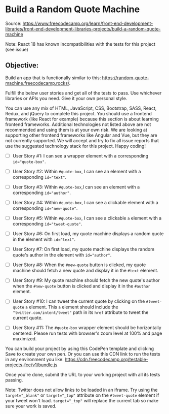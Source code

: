 # Build a Random Quote Machine

Source: https://www.freecodecamp.org/learn/front-end-development-libraries/front-end-development-libraries-projects/build-a-random-quote-machine

Note: React 18 has known incompatibilities with the tests for this project (see issue)

## Objective:
Build an app that is functionally similar to this: https://random-quote-machine.freecodecamp.rocks/.

Fulfill the below user stories and get all of the tests to pass. Use whichever libraries or APIs you need. Give it your own personal style.

You can use any mix of HTML, JavaScript, CSS, Bootstrap, SASS, React, Redux, and jQuery to complete this project. You should use a frontend framework (like React for example) because this section is about learning frontend frameworks. Additional technologies not listed above are not recommended and using them is at your own risk. We are looking at supporting other frontend frameworks like Angular and Vue, but they are not currently supported. We will accept and try to fix all issue reports that use the suggested technology stack for this project. Happy coding!

- [ ] User Story #1: I can see a wrapper element with a corresponding `id="quote-box"`.

- [ ] User Story #2: Within `#quote-box`, I can see an element with a corresponding `id="text"`.

- [ ] User Story #3: Within `#quote-box`,I can see an element with a corresponding `id="author"`.

- [ ] User Story #4: Within `#quote-box`, I can see a clickable element with a corresponding `id="new-quote"`.

- [ ] User Story #5: Within `#quote-box`, I can see a clickable `a` element with a corresponding `id="tweet-quote"`.

- [ ] User Story #6: On first load, my quote machine displays a random quote in the element with `id="text"`.

- [ ] User Story #7: On first load, my quote machine displays the random quote's author in the element with `id="author"`.

- [ ] User Story #8: When the `#new-quote` button is clicked, my quote machine should fetch a new quote and display it in the `#text` element.

- [ ] User Story #9: My quote machine should fetch the new quote's author when the `#new-quote` button is clicked and display it in the `#author` element.

- [ ] User Story #10: I can tweet the current quote by clicking on the `#tweet-quote` `a` element. This `a` element should include the `"twitter.com/intent/tweet"` path in its `href` attribute to tweet the current quote.

- [ ] User Story #11: The `#quote-box` wrapper element should be horizontally centered. Please run tests with browser's zoom level at 100% and page maximized.

You can build your project by using this CodePen template and clicking Save to create your own pen. Or you can use this CDN link to run the tests in any environment you like: https://cdn.freecodecamp.org/testable-projects-fcc/v1/bundle.js

Once you're done, submit the URL to your working project with all its tests passing.

Note: Twitter does not allow links to be loaded in an iframe. Try using the `target="_blank"` or `target="_top"` attribute on the `#tweet-quote` element if your tweet won't load. `target="_top"` will replace the current tab so make sure your work is saved.